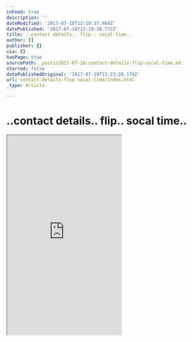 ```yaml
---
inFeed: true
description: ''
dateModified: '2017-07-18T12:19:37.964Z'
datePublished: '2017-07-18T12:19:38.772Z'
title: ..contact details.. flip.. socal time..
author: []
publisher: {}
via: {}
hasPage: true
sourcePath: _posts/2017-07-18-contact-details-flip-socal-time.md
starred: false
datePublishedOriginal: '2017-07-18T11:23:28.174Z'
url: contact-details-flip-socal-time/index.html
_type: Article

---
```

# ..contact details.. flip.. socal time..

<iframe src="https://the-grid.github.io/ed-userhtml/?g=eJydVk1z2zYQPVu_AkOPa3vGpCgqihPKUpMeckpPPfWUAcEViRoEWACSbHX637sASUlkJLmJNZYILPbj7b5d4snYVwHLUbQSvA6ZkpZyCZr8MyIk3EL2zG1YgzY1MMs3kJJJHMdzJ6zU7oxEnd4_sTm6ypTOQackrl-IUYLn5JoxNh_9i7JBTGmpNhiZ30VbD4Sg0cGZqH8GYVxddTCsptKslK5SopWlFv68m3yIcyju5-6Uw3PpCCEe2mUrF6WIaRDuA0aqcYG_GWXPLtwtz22ZkmmMGUGdEnhRWlzP_Loz0WLrQeOWK4mZjN6b-eh71KGvdEpqDQb0BsJp7gpwwD3Q7-XjpLIvQJeSgbZ60_EJrbdUatUpaBDUEanNyCCHHXa3XlEG4YYbnnHB7WtKSp7nIDuEF494dJeNXJQeR0wzpPfagoOpaoSMDwJW1j_5TBLSNEOoac7XJiXJzJXcCfxXTfOcy8L3yrzZ6pPF7fT5QkaH_LjEuGgLrdYyT8lai7vS2tqk4_F2u42yjNMsYqoaG8U4FdWY0xxYxqJaFvckxo9UoYYaqMXYdyGXObxglE0Nhrm_2An_o9nearVLwj7Q6xz_2OyIKiSStAIX7QpXoeE7N5GiGVRoOOemFhSryKXAHg0zodjzvG9SFxm9Sz48kOk7_H98QAJ_dEExJZQ-8tjYX9GKCzQY0roWEJpXY6F6IL-h-effKfvDr7_gSVTYFxlrj0PSz4ABLWbtprWqSrszDZUe45v5OdLBCyItaa62rt8mUO2_YwROrqfTqZ8H5-p3F16u3l5-unYH9fOijkehUIVy5TnfPkl8jPtjs2jbYZL0Z2e3_jH25-GOF_JvvZmcbIB9rJZbceDStvWZKZEfEWLCkiSZna2NQzQ7BuSmg24sxV3xqMB4UsJAWtA_w60jsieO6vu2rc_mes-yxx-N7jCtSNJOp17AVGOW3a5vsq5UXVw0dQD8LYSQYRLdnveJ40lp2gQtlYRW1Y1iC_lPajc3iL7u-8nkXfL4ti71t5ufchwxN2e86qnXnHs5-FK0FwFfiP3cRwNP4_Ym95RpMsafnG8IE9SYRdC_dAQEn9SalcZSbReBLbmJ_Mmv3NjIqqIQcHfr83B7Pw-W6GBoDe8ffn8gccO13UeJqansRG7gBkv_RsFIUdBqj1H9e0OOlQc7A0HTccHyiZJSw2oRHPex3XKLBPSd7L0FBFEWgDi_ZYJKNPupjYIuj7yjm3r519pYUoExXN4iQd2kwFwRWwIpNM-jqMktzZG78tN-ZDyN67OxukkWHDvaP7YP3c-RomdCk3a-0u5NZTTrw9wBt1gew0oO2VoWkQQ79nohDkGEGzaa4Sb5FVEXa1rAAuQvllewQ8otPlegOaM3yZevynz7LAsQYILmQrEIZvFN0F4lFsFkFgfEW2teRIsA1wZohRoGoTWeDpD-A8kM6ps" height="525" style=""></iframe>